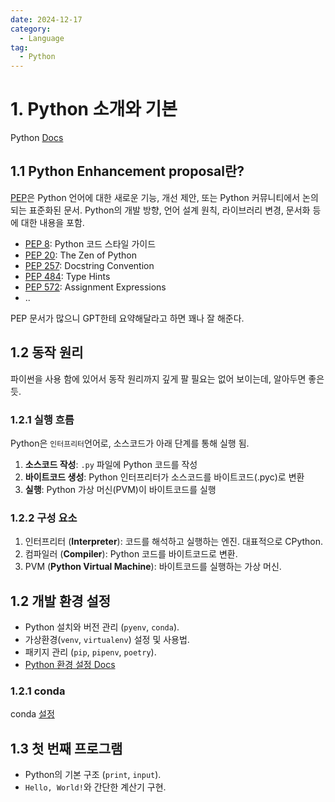 ```yaml
---
date: 2024-12-17
category:
  - Language
tag:
  - Python
---
```

# 1. Python 소개와 기본
Python [Docs](https://docs.python.org/3/)

## 1.1 Python Enhancement proposal란?
[PEP](https://peps.python.org/pep-0000/)은 Python 언어에 대한 새로운 기능, 개선 제안, 또는 Python 커뮤니티에서 논의되는 표준화된 문서. Python의 개발 방향, 언어 설계 원칙, 라이브러리 변경, 문서화 등에 대한 내용을 포함.
- [PEP 8](https://peps.python.org/pep-0008/): Python 코드 스타일 가이드
- [PEP 20](https://peps.python.org/pep-0020/): The Zen of Python
- [PEP 257](https://peps.python.org/pep-0257/): Docstring Convention
- [PEP 484](https://peps.python.org/pep-0484/): Type Hints
- [PEP 572](https://peps.python.org/pep-0572/): Assignment Expressions
- ..


PEP 문서가 많으니 GPT한테 요약해달라고 하면 꽤나 잘 해준다.

## 1.2 동작 원리
파이썬을 사용 함에 있어서 동작 원리까지 깊게 팔 필요는 없어 보이는데, 알아두면 좋은 듯.
### 1.2.1 실행 흐름
Python은 `인터프리터`언어로, 소스코드가 아래 단계를 통해 실행 됨.
1. **소스코드 작성**: `.py` 파일에 Python 코드를 작성
2. **바이트코드 생성**: Python 인터프리터가 소스코드를 바이트코드(.pyc)로 변환
3. **실행**: Python 가상 머신(PVM)이 바이트코드를 실행

### 1.2.2 구성 요소
1. 인터프리터 (**Interpreter**): 코드를 해석하고 실행하는 엔진. 대표적으로 CPython.
2. 컴파일러 (**Compiler**): Python 코드를 바이트코드로 변환.
3. PVM (**Python Virtual Machine**): 바이트코드를 실행하는 가상 머신.

## 1.2 개발 환경 설정
- Python 설치와 버전 관리 (`pyenv`, `conda`).
- 가상환경(`venv`, `virtualenv`) 설정 및 사용법.
- 패키지 관리 (`pip`, `pipenv`, `poetry`).
- [Python 환경 설정 Docs](https://docs.python.org/3/tutorial/venv.html)
### 1.2.1 conda

conda [설정](../../Environments/Python/anaconda)

## 1.3 첫 번째 프로그램
- Python의 기본 구조 (`print`, `input`).
- `Hello, World!`와 간단한 계산기 구현.
